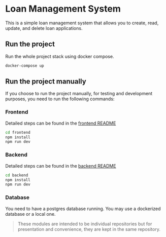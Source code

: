 # Loan Management System

This is a simple loan management system that allows you to create, read, update, and delete loan applications.

## Run the project

Run the whole project stack using docker compose.

```bash
docker-compose up
```

## Run the project manually

If you choose to run the project manually, for testing and development purposes, you need to run the following commands:

### Frontend

Detailed steps can be found in the [frontend README](./frontend/README.md)

```bash
cd frontend
npm install
npm run dev
```

### Backend

Detailed steps can be found in the [backend README](./backend/README.md)

```bash
cd backend
npm install
npm run dev
```

### Database

You need to have a postgres database running. You may use a dockerized database or a local one.

> These modules are intended to be individual repositories but for presentation and convenience, they are kept in the same repository.
